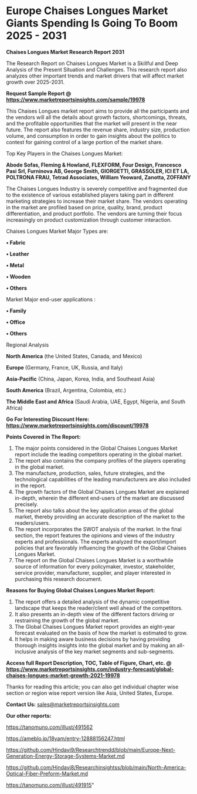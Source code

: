 # Europe Chaises Longues Market Giants Spending Is Going To Boom 2025 - 2031

<strong>Chaises Longues Market Research Report 2031</strong>

The Research Report on Chaises Longues Market is a Skillful and Deep Analysis of the Present Situation and Challenges. This research report also analyzes other important trends and market drivers that will affect market growth over 2025-2031.

<strong>Request Sample Report @ <a href=https://www.marketreportsinsights.com/sample/19978>https://www.marketreportsinsights.com/sample/19978</a></strong>

This Chaises Longues market report aims to provide all the participants and the vendors will all the details about growth factors, shortcomings, threats, and the profitable opportunities that the market will present in the near future. The report also features the revenue share, industry size, production volume, and consumption in order to gain insights about the politics to contest for gaining control of a large portion of the market share.

Top Key Players in the Chaises Longues Market:

<strong>Abode Sofas, Fleming & Howland, FLEXFORM, Four Design, Francesco Pasi Srl, Furninova AB, George Smith, GIORGETTI, GRASSOLER, ICI ET LA, POLTRONA FRAU, Tetrad Associates, William Yeoward, Zanotta, ZOFFANY</strong>

The Chaises Longues Industry is severely competitive and fragmented due to the existence of various established players taking part in different marketing strategies to increase their market share. The vendors operating in the market are profiled based on price, quality, brand, product differentiation, and product portfolio. The vendors are turning their focus increasingly on product customization through customer interaction.

Chaises Longues Market Major Types are:

<strong>• Fabric

• Leather

• Metal

• Wooden

• Others</strong>

Market Major end-user applications :

<strong>• Family

• Office

• Others</strong>

Regional Analysis

</u><strong><b>North America</b></strong> (the United States, Canada, and Mexico)

<strong><b>Europe </b></strong>(Germany, France, UK, Russia, and Italy)

<strong><b>Asia-Pacific</b></strong> (China, Japan, Korea, India, and Southeast Asia)

<strong><b>South America</b></strong> (Brazil, Argentina, Colombia, etc.)

<strong><b>The Middle East and Africa</b></strong> (Saudi Arabia, UAE, Egypt, Nigeria, and South Africa)

<strong>Go For Interesting Discount Here: <a href=https://www.marketreportsinsights.com/discount/19978>https://www.marketreportsinsights.com/discount/19978</a></strong>

<strong>Points Covered in The Report:</strong>
<ol>
  <li>The major points considered in the Global Chaises Longues Market report include the leading competitors operating in the global market.</li>
  <li>The report also contains the company profiles of the players operating in the global market.</li>
  <li>The manufacture, production, sales, future strategies, and the technological capabilities of the leading manufacturers are also included in the report.</li>
  <li>The growth factors of the Global Chaises Longues Market are explained in-depth, wherein the different end-users of the market are discussed precisely.</li>
  <li>The report also talks about the key application areas of the global market, thereby providing an accurate description of the market to the readers/users.</li>
  <li>The report incorporates the SWOT analysis of the market. In the final section, the report features the opinions and views of the industry experts and professionals. The experts analyzed the export/import policies that are favorably influencing the growth of the Global Chaises Longues Market.</li>
  <li>The report on the Global Chaises Longues Market is a worthwhile source of information for every policymaker, investor, stakeholder, service provider, manufacturer, supplier, and player interested in purchasing this research document.</li>
</ol>
<strong>Reasons for Buying Global Chaises Longues Market Report:</strong>

<ol>
  <li>The report offers a detailed analysis of the dynamic competitive landscape that keeps the reader/client well ahead of the competitors.</li>
  <li>It also presents an in-depth view of the different factors driving or restraining the growth of the global market.</li>
  <li>The Global Chaises Longues Market report provides an eight-year forecast evaluated on the basis of how the market is estimated to grow.</li>
  <li>It helps in making aware business decisions by having providing thorough insights insights into the global market and by making an all-inclusive analysis of the key market segments and sub-segments.</li>
</ol>
<strong>Access full Report Description, TOC, Table of Figure, Chart, etc. @ <a href=https://www.marketreportsinsights.com/industry-forecast/global-chaises-longues-market-growth-2021-19978>https://www.marketreportsinsights.com/industry-forecast/global-chaises-longues-market-growth-2021-19978</a></strong>


Thanks for reading this article; you can also get individual chapter wise section or region wise report version like Asia, United States, Europe.

<strong>Contact Us:</strong>
sales@marketreportsinsights.com

<strong>Our other reports:</strong>

<a href=https://tanomuno.com/illust/491562>https://tanomuno.com/illust/491562</a>

<a href=https://ameblo.jp/18yam/entry-12888156247.html>https://ameblo.jp/18yam/entry-12888156247.html</a>

<a href=https://github.com/Hindavi9/Researchtrendd/blob/main/Europe-Next-Generation-Energy-Storage-Systems-Market.md>https://github.com/Hindavi9/Researchtrendd/blob/main/Europe-Next-Generation-Energy-Storage-Systems-Market.md</a>

<a href=https://github.com/Hindavi8/Researchinsightss/blob/main/North-America-Optical-Fiber-Preform-Market.md>https://github.com/Hindavi8/Researchinsightss/blob/main/North-America-Optical-Fiber-Preform-Market.md</a>

<a href=https://tanomuno.com/illust/491915>https://tanomuno.com/illust/491915</a>"
